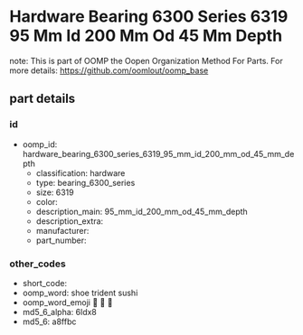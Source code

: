 # Hardware Bearing 6300 Series 6319 95 Mm Id 200 Mm Od 45 Mm Depth  

note: This is part of OOMP the Oopen Organization Method For Parts. For more details: https://github.com/oomlout/oomp_base

##  part details





### id
* oomp_id: hardware_bearing_6300_series_6319_95_mm_id_200_mm_od_45_mm_depth
  * classification: hardware
  * type: bearing_6300_series
  * size: 6319
  * color: 
  * description_main: 95_mm_id_200_mm_od_45_mm_depth
  * description_extra: 
  * manufacturer: 
  * part_number: 

### other_codes
* short_code: 
* oomp_word: shoe trident sushi
* oomp_word_emoji :shoe: :trident: :sushi:
* md5_6_alpha: 6ldx8
* md5_6: a8ffbc